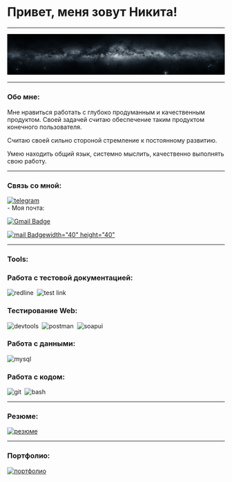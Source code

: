 # Привет, меня зовут Никита! 
___

![header](https://github.com/Cheleos/cheleos/blob/main/assets/144b6005adc3f89e4eba82b534e1255c.jpg)
___

### Обо мне: 
Мне нравиться работать с глубоко продуманным и качественным продуктом. Своей задачей считаю обеспечение таким продуктом конечного пользователя.

Считаю своей сильно стороной стремление к постоянному развитию.

Умею находить общий язык, системно мыслить, качественно выполнять свою работу.
___

### Связь со мной: 

<div id="badges">
    <a href="https://t.me/Na_SH3991" target="_blank">
      <img src="https://cdn-icons-png.flaticon.com/512/2111/2111646.png" width="40" height="40" alt="telegram" />
    </a>
  </div>
- Моя почта: 

[![Gmail Badge](https://img.shields.io/badge/-Gmail-red?style=flat&logo=Gmail&logoColor=white)](mailto:nikitaelshobik@gmail.com) 

[![mail Badge](https://avatars.mds.yandex.net/get-znatoki/1649112/2a0000018101bda515e3e879a409c939eb39/w800)width="40" height="40"](mailto:nikitaelshobik@gmail.com)

___

### Tools:

### Работа с тестовой документацией:

<div>
  <img src="https://devopstales.github.io/img/redmine.bmp" title="redmine" alt="redline" width="40" height="40"/>&nbsp
  <img src="https://www.wyversolutions.co.uk/post-images/2015/11/testlink-logo.png" title="test link" alt="test link" width="40" height="40"/>&nbsp
</div>

### Тестирование Web:

<div>
  <img src="https://d33wubrfki0l68.cloudfront.net/38b5c953a4667366685d55db55d057c86db1fc54/a0fdc/static/acae6b24d940347661ca901ea07f47c1/chrome-dev-logo-icon.png" title="devtools" alt="devtools" width="40" height="40"/>&nbsp
  <img src="https://seeklogo.com/images/P/postman-logo-0087CA0D15-seeklogo.com.png" title="postman" alt="postman" width="40" height="40"/>&nbsp
  <img src="https://static0.smartbear.co/smartbearbrand/media/images/home/soapui-icon.svg" title="soapui" alt="soapui" width="40" height="40"/>&nbsp
</div>

### Работа с данными:

<div>
  <img src="https://cdn.jsdelivr.net/gh/devicons/devicon/icons/mysql/mysql-original.svg" title="mysql" alt="mysql" width="40" height="40"/>&nbsp
</div>

### Работа с кодом:

<div>
  <img src="https://cdn.jsdelivr.net/gh/devicons/devicon/icons/git/git-original.svg" title="git" alt="git" width="40" height="40"/>&nbsp
  <img src="https://upload.wikimedia.org/wikipedia/commons/thumb/4/4b/Bash_Logo_Colored.svg/1024px-Bash_Logo_Colored.svg.png?20180723054350" title="bash" alt="bash" width="40" height="40"/>&nbsp
</div>

___

### Резюме:

<div id="badges">
    <a href="https://ufa.hh.ru/resume/f5efaac4ff0dbe209b0039ed1f6d3270575072" target="_blank">
      <img src="https://static.tildacdn.info/tild3733-3166-4639-b332-323066616633/___3.png" width="40" height="40" alt="резюме" />
    </a>
  </div>

___

### Портфолио:

<div id="badges">
    <a href="https://docs.google.com/document/d/1bqJq6GL8_rHhzSHvj6yJ0XtwZhXOak5f5IjqmSnUO-s/edit?usp=sharing" target="_blank">
      <img src="https://i.pinimg.com/736x/48/6b/d1/486bd1423b6861a2e1b57b81fcc99730.jpg" width="40" height="40" alt="портфолио" />
    </a>
  </div>
